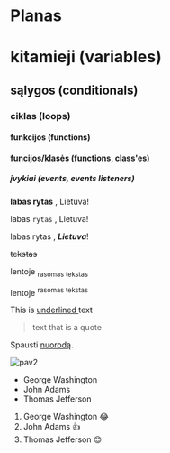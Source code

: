 # Planas

# kitamieji (variables)
## sąlygos (conditionals)
### ciklas (loops)
#### funkcijos (functions)
#### funcijos/klasės (functions, class'es)
##### įvykiai (events, events listeners)





**labas rytas** , Lietuva!

labas `rytas` , Lietuva!

labas rytas , **_Lietuva_**!

  ~~tekstas~~

 lentoje <sub> rasomas tekstas </sub>

 lentoje <sup> rasomas tekstas </sup>

 This is <ins> underlined </ins> text

 > text that is a quote

Spausti 
[nuorodą](https://docs.github.com/en/get-started/writing-on-github/getting-started-with-writing-and-formatting-on-github/basic-writing-and-formatting-syntax).




![pav2](https://www.travelandleisure.com/thmb/El7BIhSjcFbz9JE3mNfN7jmSmn8=/750x0/filters:no_upscale():max_bytes(150000):strip_icc():format(webp)/TAL-lake-garda-lead-image-LAKEGARDA0724-728d4577624b48aebf9159ff7e9d0b97.jpg)





* George Washington
* John Adams
* Thomas Jefferson

1.  George Washington 😂
2. John Adams 👍
3. Thomas Jefferson 😊